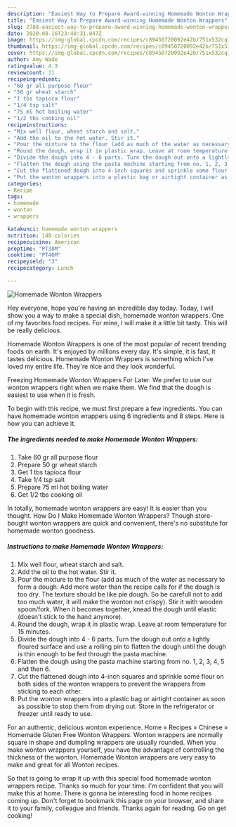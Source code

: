 ```yaml
---
description: "Easiest Way to Prepare Award-winning Homemade Wonton Wrappers"
title: "Easiest Way to Prepare Award-winning Homemade Wonton Wrappers"
slug: 2788-easiest-way-to-prepare-award-winning-homemade-wonton-wrappers
date: 2020-08-16T23:48:31.047Z
image: https://img-global.cpcdn.com/recipes/c89450720092e42b/751x532cq70/homemade-wonton-wrappers-recipe-main-photo.jpg
thumbnail: https://img-global.cpcdn.com/recipes/c89450720092e42b/751x532cq70/homemade-wonton-wrappers-recipe-main-photo.jpg
cover: https://img-global.cpcdn.com/recipes/c89450720092e42b/751x532cq70/homemade-wonton-wrappers-recipe-main-photo.jpg
author: Amy Wade
ratingvalue: 4.3
reviewcount: 11
recipeingredient:
- "60 gr all purpose flour"
- "50 gr wheat starch"
- "1 tbs tapioca flour"
- "1/4 tsp salt"
- "75 ml hot boiling water"
- "1/2 tbs cooking oil"
recipeinstructions:
- "Mix well flour, wheat starch and salt."
- "Add the oil to the hot water. Stir it."
- "Pour the mixture to the flour (add as much of the water as necessary to form a dough. Add more water than the recipe calls for if the dough is too dry. The texture should be like pie dough. So be carefull not to add too much water, it will make the wonton not crispy). Stir it with wooden spoon/fork. When it becomes together, knead the dough until elastic (doesn&#39;t stick to the hand anymore)."
- "Round the dough, wrap it in plastic wrap. Leave at room temperature for 15 minutes."
- "Divide the dough into 4 - 6 parts. Turn the dough out onto a lightly floured surface and use a rolling pin to flatten the dough until the dough is thin enough to be fed through the pasta machine."
- "Flatten the dough using the pasta machine starting from no. 1, 2, 3, 4, 5 and then 6."
- "Cut the flattened dough into 4-inch squares and sprinkle some flour on both sides of the wonton wrappers to prevent the wrappers from sticking to each other."
- "Put the wonton wrappers into a plastic bag or airtight container as soon as possible to stop them from drying out. Store in the refrigerator or freezer until ready to use."
categories:
- Recipe
tags:
- homemade
- wonton
- wrappers

katakunci: homemade wonton wrappers 
nutrition: 148 calories
recipecuisine: American
preptime: "PT38M"
cooktime: "PT46M"
recipeyield: "3"
recipecategory: Lunch

---
```



![Homemade Wonton Wrappers](https://img-global.cpcdn.com/recipes/c89450720092e42b/751x532cq70/homemade-wonton-wrappers-recipe-main-photo.jpg)

Hey everyone, hope you're having an incredible day today. Today, I will show you a way to make a special dish, homemade wonton wrappers. One of my favorites food recipes. For mine, I will make it a little bit tasty. This will be really delicious.

Homemade Wonton Wrappers is one of the most popular of recent trending foods on earth. It's enjoyed by millions every day. It's simple, it is fast, it tastes delicious. Homemade Wonton Wrappers is something which I've loved my entire life. They're nice and they look wonderful.

Freezing Homemade Wonton Wrappers For Later. We prefer to use our wonton wrappers right when we make them. We find that the dough is easiest to use when it is fresh.


To begin with this recipe, we must first prepare a few ingredients. You can have homemade wonton wrappers using 6 ingredients and 8 steps. Here is how you can achieve it.

<!--inarticleads1-->

##### The ingredients needed to make Homemade Wonton Wrappers:

1. Take 60 gr all purpose flour
1. Prepare 50 gr wheat starch
1. Get 1 tbs tapioca flour
1. Take 1/4 tsp salt
1. Prepare 75 ml hot boiling water
1. Get 1/2 tbs cooking oil


In totally, homemade wonton wrappers are easy! It is easier than you thought. How Do I Make Homemade Wonton Wrappers? Though store-bought wonton wrappers are quick and convenient, there&#39;s no substitute for homemade wonton goodness. 

<!--inarticleads2-->

##### Instructions to make Homemade Wonton Wrappers:

1. Mix well flour, wheat starch and salt.
1. Add the oil to the hot water. Stir it.
1. Pour the mixture to the flour (add as much of the water as necessary to form a dough. Add more water than the recipe calls for if the dough is too dry. The texture should be like pie dough. So be carefull not to add too much water, it will make the wonton not crispy). Stir it with wooden spoon/fork. When it becomes together, knead the dough until elastic (doesn&#39;t stick to the hand anymore).
1. Round the dough, wrap it in plastic wrap. Leave at room temperature for 15 minutes.
1. Divide the dough into 4 - 6 parts. Turn the dough out onto a lightly floured surface and use a rolling pin to flatten the dough until the dough is thin enough to be fed through the pasta machine.
1. Flatten the dough using the pasta machine starting from no. 1, 2, 3, 4, 5 and then 6.
1. Cut the flattened dough into 4-inch squares and sprinkle some flour on both sides of the wonton wrappers to prevent the wrappers from sticking to each other.
1. Put the wonton wrappers into a plastic bag or airtight container as soon as possible to stop them from drying out. Store in the refrigerator or freezer until ready to use.


For an authentic, delicious wonton experience. Home » Recipes » Chinese » Homemade Gluten Free Wonton Wrappers. Wonton wrappers are normally square in shape and dumpling wrappers are usually rounded. When you make wonton wrappers yourself, you have the advantage of controlling the thickness of the wonton. Homemade Wonton wrappers are very easy to make and great for all Wonton recipes. 

So that is going to wrap it up with this special food homemade wonton wrappers recipe. Thanks so much for your time. I'm confident that you will make this at home. There is gonna be interesting food in home recipes coming up. Don't forget to bookmark this page on your browser, and share it to your family, colleague and friends. Thanks again for reading. Go on get cooking!
